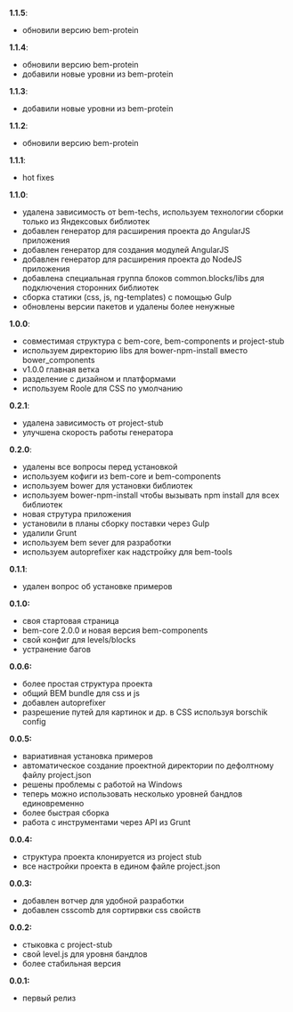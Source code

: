 __1.1.5__:

- обновили версию bem-protein

__1.1.4__:

- обновили версию bem-protein
- добавили новые уровни из bem-protein

__1.1.3__:

- добавили новые уровни из bem-protein

__1.1.2__:

- обновили версию bem-protein

__1.1.1__:

- hot fixes

__1.1.0__:

- удалена зависимость от bem-techs, используем технологии сборки только из Яндексовых библиотек
- добавлен генератор для расширения проекта до AngularJS приложения
- добавлен генератор для создания модулей AngularJS
- добавлен генератор для расширения проекта до NodeJS приложения
- добавлена специальная группа блоков common.blocks/libs для подключения сторонних библиотек
- сборка статики (css, js, ng-templates) с помощью Gulp
- обновлены версии пакетов и удалены более ненужные

__1.0.0__:

- совместимая структура с bem-core, bem-components и project-stub
- используем директорию libs для bower-npm-install вместо bower_components
- v1.0.0 главная ветка
- разделение с дизайном и платформами
- используем Roole для CSS по умолчанию

__0.2.1__:

- удалена зависимость от project-stub
- улучшена скорость работы генератора

__0.2.0__:

- удалены все вопросы перед установкой
- используем кофиги из bem-core и bem-components
- используем bower для установки библиотек
- используем bower-npm-install чтобы вызывать npm install для всех библиотек
- новая струтура приложения
- установили в планы сборку поставки через Gulp
- удалили Grunt
- используем bem sever для разработки
- используем autoprefixer как надстройку для bem-tools

__0.1.1__:

- удален вопрос об установке примеров

__0.1.0:__

- своя стартовая страница
- bem-core 2.0.0 и новая версия bem-components
- свой конфиг для levels/blocks
- устранение багов

__0.0.6:__

- более простая структура проекта
- общий BEM bundle для css и js
- добавлен autoprefixer
- разрешение путей для картинок и др. в CSS используя borschik config

__0.0.5:__

- вариативная установка примеров
- автоматическое создание проектной директории по дефолтному файлу project.json
- решены проблемы с работой на Windows
- теперь можно использовать несколько уровней бандлов единовременно
- более быстрая сборка
- работа с инструментами через API из Grunt

__0.0.4:__

- структура проекта клонируется из project stub
- все настройки проекта в едином файле project.json

__0.0.3:__

- добавлен вотчер для удобной разработки
- добавлен csscomb для сортирвки css свойств

__0.0.2:__

- стыковка с project-stub
- свой level.js для уровня бандлов
- более стабильная версия

__0.0.1:__

- первый релиз
